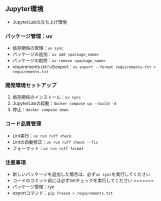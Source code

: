 ## Jupyter環境
- JupyterLabの立ち上げ環境

### パッケージ管理：uv
- 依存関係の管理：`uv sync`
- パッケージの追加：`uv add <package_name>`
- パッケージの削除：`uv remove <package_name>`
- requirements.txtへのexport：`uv export --format requirements-txt > requirements.txt`

### 開発環境セットアップ
1. 依存関係のインストール：`uv sync`
2. JupyterLabの起動：`docker compose up --build -d`
3. 停止：`docker compose down`

### コード品質管理
- Lint実行：`uv run ruff check`
- Lintの自動修正：`uv run ruff check --fix`
- フォーマット：`uv run ruff format`

### 注意事項
- 新しいパッケージを追加した場合は、必ず`uv sync`を実行してください
- コードのコミット前には必ずlintチェックを実行してください
=======
- パッケージ管理：rye
- exportコマンド：`pip freeze > requirements.txt`
